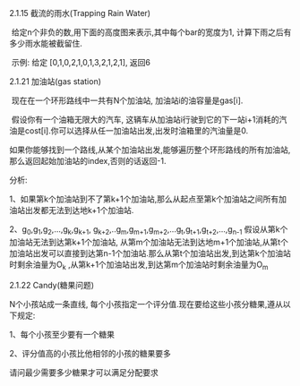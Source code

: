 2.1.15 截流的雨水(Trapping Rain Water)

​        给定n个非负的数,用下面的高度图来表示,其中每个bar的宽度为1, 计算下雨之后有多少雨水能被截留住.

​        示例: 给定 [0,1,0,2,1,0,1,3,2,1,2,1], 返回6



2.1.21 加油站(gas station)

​        现在在一个环形路线中一共有N个加油站, 加油站i的油容量是gas[i].

​        假设你有一个油箱无限大的汽车, 这辆车从加油站i行驶到它的下一站i+1消耗的汽油是cost[i].你可以选择从任一加油站出发,出发时油箱里的汽油量是0.

​        如果你能够找到一个路线,从某个加油站出发,能够遍历整个环形路线的所有加油站,那么返回起始加油站的index,否则的话返回-1.

分析:

1、如果第k个加油站到不了第k+1个加油站,那么从起点至第k个加油站之间所有加油站出发都无法到达地k+1个加油站.

2、g<sub>0</sub>,g<sub>1</sub>,g<sub>2</sub>,...,g<sub>k</sub>,g<sub>k+1</sub>, g<sub>k+2</sub>,..g<sub>m</sub>,g<sub>m+1</sub>,g<sub>m+2</sub>,...g<sub>t</sub>,g<sub>t+1</sub>,g<sub>t+2</sub>,...,g<sub>n-1</sub>  假设从第k个加油站无法到达第k+1个加油站, 从第m个加油站无法到达地m+1个加油站,从第t个加油站出发可以直接到达第n-1个加油站.那么从第t个加油站出发,到达第k个加油站时剩余油量为O<sub>k</sub> ,从第k+1个加油站出发,到达第m个加油站时剩余油量为O<sub>m</sub> 



2.1.22 Candy(糖果问题)

N个小孩站成一条直线, 每个小孩指定一个评分值.现在要给这些小孩分糖果,遵从以下规定:

1、每个小孩至少要有一个糖果

2、评分值高的小孩比他相邻的小孩的糖果要多

请问最少需要多少糖果才可以满足分配要求